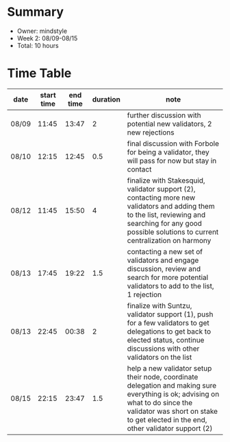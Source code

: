 # Summary
* Owner: mindstyle
* Week 2: 08/09-08/15
* Total: 10 hours

# Time Table
| date  | start time  | end time | duration  |  note |
|---|---|---|---|---|
|  08/09 | 11:45  | 13:47 | 2 |  further discussion with potential new validators, 2 new rejections |
|  08/10 | 12:15| 12:45 | 0.5 | final discussion with Forbole for being a validator, they will pass for now but stay in contact  |
|  08/12 | 11:45 | 15:50 | 4 | finalize with Stakesquid, validator support (2), contacting more new validators and adding them to the list, reviewing and searching for any good possible solutions to current centralization on harmony |
|  08/13 | 17:45  | 19:22 | 1.5 |  contacting  a new set of validators and engage discussion, review and search for more potential validators to add to the list, 1 rejection |
|  08/13 | 22:45  | 00:38 | 2 |  finalize with Suntzu, validator support (1), push for a few validators to get delegations to get back to elected status, continue discussions with other validators on the list |
|  08/15 | 22:15  | 23:47 | 1.5 |  help a new validator setup their node, coordinate delegation and making sure everything is ok; advising on what to do since the validator was short on stake to get elected in the end, other validator support (2) |
